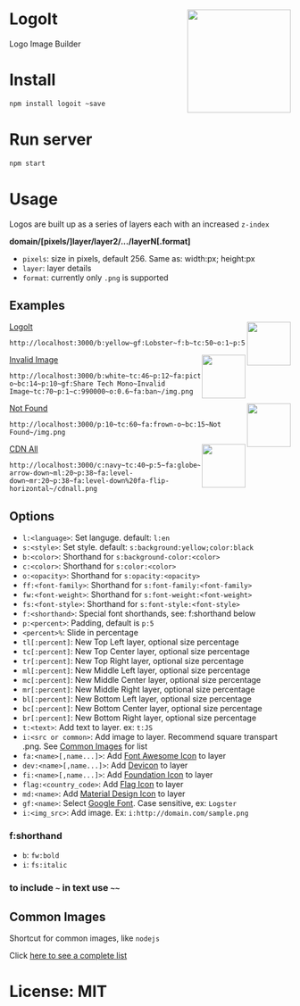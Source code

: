 # LogoIt <img src="https://raw.githubusercontent.com/yieme/logoit/master/img/logo.jpg" align="right" height="185" border="0">

Logo Image Builder

# Install

```sh
npm install logoit ~save
```

# Run server

```sh
npm start
```

# Usage

Logos are built up as a series of layers each with an increased ```z-index```

**domain/[pixels/]layer/layer2/.../layerN[.format]**

- ```pixels```: size in pixels, default 256. Same as: width:<pixels>px; height:<pixels>px
- ```layer```: layer details
- ```format```: currently only ```.png``` is supported

## Examples

<img src="https://raw.githubusercontent.com/yieme/logoit/master/img/logo.jpg" align="right" width="78" border="0">

[LogoIt](http://localhost:3000/b:yellow~gf:Lobster~f:b~tc:50~o:1~p:5~fa:photo~bc:35~p:10~LogoIt~/img.png)

```
http://localhost:3000/b:yellow~gf:Lobster~f:b~tc:50~o:1~p:5~fa:photo~bc:35~p:10~LogoIt~/img.png
```
<img src="https://raw.githubusercontent.com/yieme/logoit/master/img/invalid_image.png" align="right" width="78" border="0">

[Invalid Image](http://localhost:3000/b:white~tc:46~p:12~fa:picture-o~bc:14~p:10~gf:Share%20Tech%20Mono~Invalid%20Image~tc:70~p:1~c:990000~o:0.6~fa:ban~/img.png)

```
http://localhost:3000/b:white~tc:46~p:12~fa:picture-o~bc:14~p:10~gf:Share Tech Mono~Invalid Image~tc:70~p:1~c:990000~o:0.6~fa:ban~/img.png
```

<img src="https://raw.githubusercontent.com/yieme/logoit/master/img/not_found.png" align="right" width="78" border="0">

[Not Found](http://localhost:3000/p:10~tc:60~fa:frown-o~bc:15~Not%20Found~/img.png)

```
http://localhost:3000/p:10~tc:60~fa:frown-o~bc:15~Not Found~/img.png
```

<img src="https://raw.githubusercontent.com/yieme/logoit/master/img/cdnall.png" align="right" width="78" border="0">

[CDN All](http://localhost:3000/c:navy~tc:40~p:5~fa:globe~bc:45~dev:responsive~tc:20~p:43~fa:long-arrow-down~ml:20~p:38~fa:level-down~mr:20~p:38~fa:level-down%20fa-flip-horizontal~/cdnall.png)

```
http://localhost:3000/c:navy~tc:40~p:5~fa:globe~bc:45~dev:responsive~tc:20~p:43~fa:long-arrow-down~ml:20~p:38~fa:level-down~mr:20~p:38~fa:level-down%20fa-flip-horizontal~/cdnall.png
```

## Options

- ```l:<language>```: Set languge. default: ```l:en```
- ```s:<style>```: Set style. default: ```s:background:yellow;color:black```
- ```b:<color>```: Shorthand for ```s:background-color:<color>```
- ```c:<color>```: Shorthand for ```s:color:<color>```
- ```o:<opacity>```: Shorthand for ```s:opacity:<opacity>```
- ```ff:<font-family>```: Shorthand for ```s:font-family:<font-family>```
- ```fw:<font-weight>```: Shorthand for ```s:font-weight:<font-weight>```
- ```fs:<font-style>```: Shorthand for ```s:font-style:<font-style>```
- ```f:<shorthand>```: Special font shorthands, see: f:shorthand below
- ```p:<percent>```: Padding, default is ```p:5```
- ```<percent>%```: Slide in percentage
- ```tl[:percent]```: New Top Left layer, optional size percentage
- ```tc[:percent]```: New Top Center layer, optional size percentage
- ```tr[:percent]```: New Top Right layer, optional size percentage
- ```ml[:percent]```: New Middle Left layer, optional size percentage
- ```mc[:percent]```: New Middle Center layer, optional size percentage
- ```mr[:percent]```: New Middle Right layer, optional size percentage
- ```bl[:percent]```: New Bottom Left layer, optional size percentage
- ```bc[:percent]```: New Bottom Center layer, optional size percentage
- ```br[:percent]```: New Bottom Right layer, optional size percentage
- ```t:<text>```: Add text to layer. ex: ```t:JS```
- ```i:<src or common>```: Add image to layer. Recommend square transpart .png. See [Common Images](https://raw.githubusercontent.com/yieme/logoit/master/images.json) for list
- ```fa:<name>[,name...]>```: Add [Font Awesome Icon](http://fortawesome.github.io/Font-Awesome/icons/) to layer
- ```dev:<name>[,name...]>```: Add [Devicon](https://vorillaz.github.io/devicons/#/cheat) to layer
- ```fi:<name>[,name...]>```: Add [Foundation Icon](http://zurb.com/playground/foundation-icon-fonts-3) to layer
- ```flag:<country_code>```: Add [Flag Icon](https://lipis.github.io/flag-icon-css/) to layer
- ```md:<name>```: Add [Material Design Icon](https://zavoloklom.github.io/material-design-iconic-font/icons.html) to layer
- ```gf:<name>```: Select [Google Font](https://www.google.com/fonts). Case sensitive, ex: ```Logster```
- ```i:<img_src>```: Add image. Ex: ```i:http://domain.com/sample.png```

### f:shorthand

- ```b```: ```fw:bold```
- ```i```: ```fs:italic```

### to include ```~``` in text use ```~~```

## Common Images

Shortcut for common images, like ```nodejs```

Click [here to see a complete list](https://github.com/yieme/logoit/blob/master/images.json)

# License: MIT

